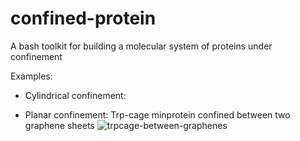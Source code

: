 # confined-protein
A bash toolkit for building a molecular system of proteins under confinement

Examples:
- Cylindrical confinement:

- Planar confinement: Trp-cage minprotein confined between two graphene sheets
![trpcage-between-graphenes](./planar_confinement/trpcage-between-graphenes.gif "Trp-cage confined between two graphene sheets")
